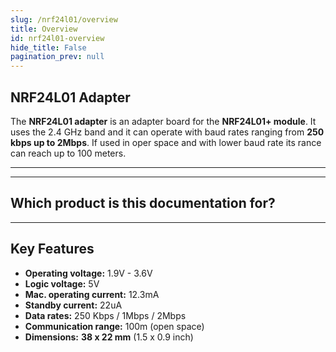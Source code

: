 ```yaml
---
slug: /nrf24l01/overview
title: Overview
id: nrf24l01-overview 
hide_title: False
pagination_prev: null
---
```


## NRF24L01 Adapter

The **NRF24L01 adapter** is an adapter board for the **NRF24L01+ module**. It uses the 2.4 GHz band and it can operate with baud rates ranging from **250 kbps up to 2Mbps**. If used in oper space and with lower baud rate its rance can reach up to 100 meters.

---

<CenteredImage src="/img/nfr24l01/333059.jpg" alt="NRF24L01 adapter board" caption="NRF24L01 adapter board" />

---

## Which product is this documentation for?

<QuickLink title="NRF24L01 adapter for Dasduino boards" 
description="333059" 
url="https://soldered.com/product/nrf24l01-adapter-for-dasduino-boards/" 
image="/img/nfr24l01/333059.jpg" />

---

## Key Features
- **Operating voltage:** 1.9V - 3.6V
- **Logic voltage:** 5V
- **Mac. operating current:** 12.3mA
- **Standby current:** 22uA
- **Data rates:** 250 Kbps / 1Mbps / 2Mbps
- **Communication range:** 100m (open space)
- **Dimensions:** **38 x 22 mm** (1.5 x 0.9 inch)

 

